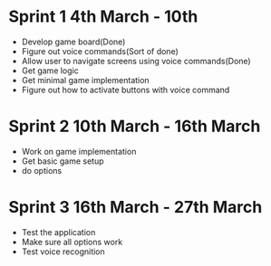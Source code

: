 # Sprint 1 4th March - 10th
+ Develop game board(Done)
+ Figure out voice commands(Sort of done)
+ Allow user to navigate screens using voice commands(Done)
+ Get game logic
+ Get minimal game implementation
+ Figure out how to activate buttons with voice command
# Sprint 2 10th March - 16th March
+ Work on game implementation
+ Get basic game setup
+ do options
# Sprint 3 16th March - 27th March
+ Test the application
+ Make sure all options work
+ Test voice recognition
